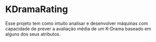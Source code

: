 # KDramaRating
Esse projeto tem como intuito analisar e desenvolver máquinas com capacidade de prever a avaliação média de um K-Drama baseado em alguns dos seus atributos.
